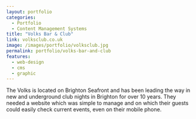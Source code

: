 ```yaml
---
layout: portfolio
categories: 
  - Portfolio
  - Content Management Systems
title: "Volks Bar & Club"
link: volksclub.co.uk
image: /images/portfolio/volksclub.jpg
permalink: portfolio/volks-bar-and-club
features:
  - web-design
  - cms
  - graphic
---
```


The Volks is located on Brighton Seafront and has been leading the way in new and underground club nights in Brighton for over 10 years. They needed a website which was simple to manage and on which their guests could easily check current events, even on their mobile phone.